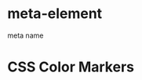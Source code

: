 # meta-element
meta name
<meta charset="utf-8">
    <meta name="viewport" content="width=device-width, initial-scale=1.0">
    <title>CSS Color Markers</title>
    <link rel="stylesheet" type="text/css" href="styles.css">
      </head>
  <body>
    <h1>CSS Color Markers</h1>
    <div class="container">
   <div class="marker">
      </div>
      <div class="marker">
      </div>
      <div class="marker">
        </div>
    </div>
  </body>
</html>
